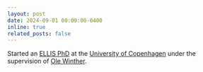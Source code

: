 ```yaml
---
layout: post
date: 2024-09-01 00:00:00-0400
inline: true
related_posts: false
---
```


Started an  <a href='https://ellis.eu/phd-postdoc'>ELLIS PhD</a> at the <a href='https://www.ku.dk/'>University of Copenhagen</a> under the supervision of <a href='https://olewinther.github.io/'>Ole Winther</a>.